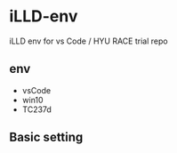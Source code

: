 # iLLD-env
iLLD env for vs Code / HYU RACE trial repo

## env

- vsCode
- win10
- TC237d


## Basic setting


